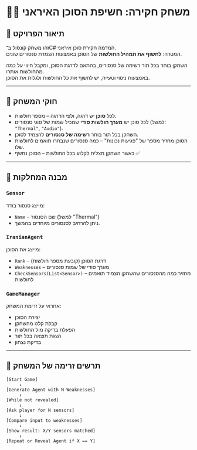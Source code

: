 # 🕵️‍♂️ משחק חקירה: חשיפת הסוכן האיראני

## 🎯 תיאור הפרויקט

זהו משחק קונסול ב־C# המדמה חקירת סוכן איראני.  
המטרה: **לחשוף את תמהיל החולשות** של הסוכן באמצעות הצמדת סנסורים שונים.

השחקן בוחר בכל תור רשימה של סנסורים, בהתאם לדרגת הסוכן, ומקבל חיווי על כמה מהחולשות אותרו.  
באמצעות ניסוי וטעייה, יש לחשוף את כל החולשות ולגלות את הסוכן.

---

## 📌 חוקי המשחק

- לכל **סוכן** יש דרגה, ולפי הדרגה – מספר חולשות.
- לכל סוכן יש **מערך חולשות סודי** שמכיל שמות של סוגי סנסורים (למשל: `"Thermal"`, `"Audio"`).
- השחקן בכל תור בוחר **רשימה של סנסורים** להצמיד לסוכן.
- הסוכן מחזיר מספר של "פגיעות נכונות" – כמה סנסורים שנבחרו תואמים לחולשות שלו.
- כאשר השחקן מצליח לקלוע בכל החולשות – הסוכן נחשף ✅

---

## 🧱 מבנה המחלקות

### `Sensor`
מייצג סנסור בודד:
- `Name` – שם הסנסור (למשל "Thermal")
- ניתן להרחיב לסנסורים מיוחדים בהמשך.

### `IranianAgent`
מייצג את הסוכן:
- `Rank` – דרגת הסוכן (קובעת מספר חולשות)
- `Weaknesses` – מערך סודי של שמות סנסורים
- `CheckSensors(List<Sensor>)` – מחזיר כמה מהסנסורים שהשחקן הצמיד תואמים לחולשות

### `GameManager`
אחראי על זרימת המשחק:
- יצירת הסוכן
- קבלת קלט מהשחקן
- הפעלת בדיקה מול החולשות
- הצגת תוצאה בכל תור
- בדיקת נצחון

---

## 🔁 תרשים זרימה של המשחק

```plaintext
[Start Game]
     ↓
[Generate Agent with N Weaknesses]
     ↓
[While not revealed]
     ↓
[Ask player for N sensors]
     ↓
[Compare input to weaknesses]
     ↓
[Show result: X/Y sensors matched]
     ↓
[Repeat or Reveal Agent if X == Y]
